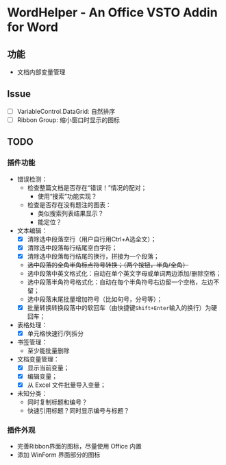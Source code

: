 # WordHelper - An Office VSTO Addin for Word

## 功能

- 文档内部变量管理

## Issue

- [ ] VariableControl.DataGrid: 自然排序
- [ ] Ribbon Group: 缩小窗口时显示的图标

## TODO

### 插件功能

- 错误检测：
  - 检查整篇文档是否存在“错误！”情况的配对；
    - 使用“搜索”功能实现？
  - 检查是否存在没有题注的图表：
    - 类似搜索列表结果显示？
    - 能定位？
- 文本编辑：
  - [x] 清除选中段落空行（用户自行用Ctrl+A选全文）；
  - [x] 清除选中段落每行结尾空白字符；
  - [x] 清除选中段落每行结尾的换行，拼接为一个段落；
  - ~~选中段落的全角半角标点符号转换；（两个按钮，半角/全角）~~
  - 选中段落中英文格式化：自动在单个英文字母或单词两边添加/删除空格；
  - 选中段落半角符号格式化：自动在每个半角符号右边留一个空格，左边不留；
  - 选中段落末尾批量增加符号（比如句号，分号等）；
  - [x] 批量转换转换段落中的软回车（由快捷键`Shift+Enter`输入的换行）为硬回车；
- 表格处理：
  - [x] 单元格快速行/列拆分
- 书签管理：
  - 至少能批量删除
- 文档变量管理：
    - [x] 显示当前变量；
    - [x] 编辑变量；
    - [x] 从 Excel 文件批量导入变量；
- 未知分类：
  - 同时复制标题和编号？
  - 快速引用标题？同时显示编号与标题？

### 插件外观

- 完善Ribbon界面的图标，尽量使用 Office 内置
- 添加 WinForm 界面部分的图标
